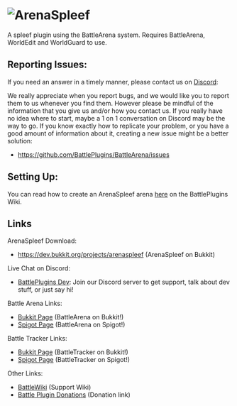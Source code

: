 ![ArenaSpleef](https://web.archive.org/web/20140909024607if_/http://dev.bukkit.org/media/images/45/825/ArenaSpleef.png "ArenaSpleef")
==========

A spleef plugin using the BattleArena system. Requires BattleArena, WorldEdit and WorldGuard to use.


Reporting Issues:
---------
If you need an answer in a timely manner, please contact us on [Discord](https://discord.gg/tMVPVJf): 

We really appreciate when you report bugs, and we would like you to report them to us whenever you find them.
However please be mindful of the information that you give us and/or how you contact us. If you really have no 
idea where to start, maybe a 1 on 1 conversation on Discord may be the way to go. If you know exactly how to replicate your problem, or 
you have a good amount of information about it, creating a new issue might be a better solution:


* https://github.com/BattlePlugins/BattleArena/issues

Setting Up:
------------
You can read how to create an ArenaSpleef arena [here](https://wiki.battleplugins.org/ArenaSpleef) on the BattlePlugins Wiki.

Links
------------
ArenaSpleef Download: 
* https://dev.bukkit.org/projects/arenaspleef (ArenaSpleef on Bukkit)

Live Chat on Discord:
* [BattlePlugins Dev](https://discord.gg/tMVPVJf): Join our Discord server to get support, talk about dev stuff, or just say hi!

Battle Arena Links:
* [Bukkit Page](http://dev.bukkit.org/bukkit-plugins/battlearena2/) (BattleArena on Bukkit!)
* [Spigot Page](http://spigotmc.org/resources/battle-arena.2164/) (BattleArena on Spigot!)

Battle Tracker Links:
* [Bukkit Page](http://dev.bukkit.org/bukkit-plugins/battletracker2/) (BattleTracker on Bukkit!)
* [Spigot Page](http://spigotmc.org/resources/battletracker.2165/) (BattleTracker on Spigot!)

Other Links:
* [BattleWiki](http://wiki.battleplugins.org) (Support Wiki)
* [Battle Plugin Donations](http://donate.battleplugins.org) (Donation link)

